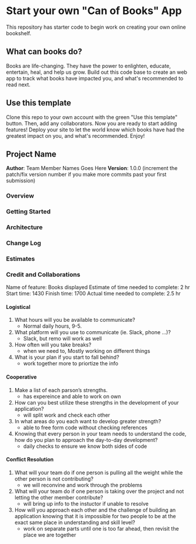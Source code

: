# Start your own "Can of Books" App

This repository has starter code to begin work on creating your own online bookshelf.

## What can books do?

Books are life-changing. They have the power to enlighten, educate, entertain, heal, and help us grow. Build out this code base to create an web app to track what books have impacted you, and what's recommended to read next.

## Use this template

Clone this repo to your own account with the green "Use this template" button. Then, add any collaborators. Now you are ready to start adding features! Deploy your site to let the world know which books have had the greatest impact on you, and what's recommended. Enjoy!

## Project Name

**Author**: Team Member Names Goes Here
**Version**: 1.0.0 (increment the patch/fix version number if you make more commits past your first submission)

### Overview
<!-- Provide a high level overview of what this application is and why you are building it, beyond the fact that it's an assignment for this class. (i.e. What's your problem domain?) -->

### Getting Started
<!-- What are the steps that a user must take in order to build this app on their own machine and get it running? -->

### Architecture
<!-- Provide a detailed description of the application design. What technologies (languages, libraries, etc) you're using, and any other relevant design information. -->

### Change Log
<!-- Use this area to document the iterative changes made to your application as each feature is successfully implemented. Use time stamps. Here's an example:

01-01-2001 4:59pm - Application now has a fully-functional express server, with a GET route for the location resource. -->

### Estimates
<!-- See below -->

### Credit and Collaborations
<!-- Give credit (and a link) to other people or resources that helped you build this application. -->

<!-- Name of feature:
Estimate of time needed to complete:
Start time:
Finish time:
Actual time needed to complete: -->

Name of feature: Books displayed
Estimate of time needed to complete: 2 hr
Start time: 1430
Finish time: 1700
Actual time needed to complete: 2.5 hr

#### Logistical

1. What hours will you be available to communicate?
    * Normal daily hours, 9-5.
2. What platform will you use to communicate (ie. Slack, phone …)?
    * Slack, but remo will work as well
3. How often will you take breaks?
    * when we need to, Mostly working on different things
4. What is your plan if you start to fall behind?
    * work together more to priortize the info

#### Cooperative

1. Make a list of each parson’s strengths.
    * has expereince and able to work on own
2. How can you best utilize these strengths in the development of your application?
    * will split work and check each other
3. In what areas do you each want to develop greater strength?
    * able to free form code without checking references
4. Knowing that every person in your team needs to understand the code, how do you plan to approach the day-to-day development?
    * daily checks to ensure we know both sides of code

#### Conflict Resolution

1. What will your team do if one person is pulling all the weight while the other person is not contributing?
    * we will reconvine and work through the problems
2. What will your team do if one person is taking over the project and not letting the other member contribute?
    * will bring up info to the instuctor if unable to resolve
3. How will you approach each other and the challenge of building an application knowing that it is impossible for two people to be at the exact same place in understanding and skill level?
    * work on separate parts until one is too far ahead, then revisit the place we are together
